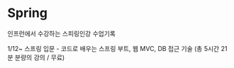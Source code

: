 # Spring
인프런에서 수강하는 스피링인강 수업기록

1/12~
스프링 입문 - 코드로 배우는 스프링 부트, 웹 MVC, DB 접근 기술 (총 5시간 21분 분량의 강의 / 무료)
